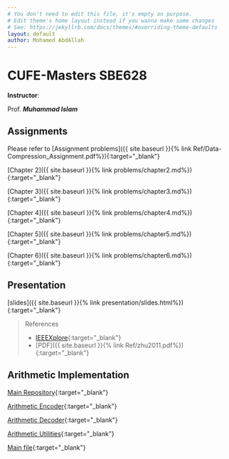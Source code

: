 ```yaml
---
# You don't need to edit this file, it's empty on purpose.
# Edit theme's home layout instead if you wanna make some changes
# See: https://jekyllrb.com/docs/themes/#overriding-theme-defaults
layout: default
author: Mohamed AbdAllah
---
```

# CUFE-Masters SBE628

**Instructor**:

Prof. ***Muhammad Islam***

## Assignments

Please refer to [Assignment problems]({{ site.baseurl }}{% link Ref/Data-Compression_Assignment.pdf%}){:target="_blank"}

[Chapter 2]({{ site.baseurl }}{% link problems/chapter2.md%}){:target="_blank"}

[Chapter 3]({{ site.baseurl }}{% link problems/chapter3.md%}){:target="_blank"}

[Chapter 4]({{ site.baseurl }}{% link problems/chapter4.md%}){:target="_blank"}

[Chapter 5]({{ site.baseurl }}{% link problems/chapter5.md%}){:target="_blank"}

[Chapter 6]({{ site.baseurl }}{% link problems/chapter6.md%}){:target="_blank"}

## Presentation

[slides]({{ site.baseurl }}{% link presentation/slides.html%}){:target="_blank"}
> References
> - [IEEEXplore](https://ieeexplore.ieee.org/document/6031913/){:target="_blank"}
> - [PDF]({{ site.baseurl }}{% link Ref/zhu2011.pdf%}){:target="_blank"}

## Arithmetic Implementation

[Main Repository](https://github.com/M-Abdallah/data-compression-sbe628){:target="_blank"}

[Arithmetic Encoder](https://github.com/M-Abdallah/data-compression-sbe628/blob/master/arithmaticEncoder.py){:target="_blank"}

[Arithmetic Decoder](https://github.com/M-Abdallah/data-compression-sbe628/blob/master/arithmaticDecoder.py){:target="_blank"}

[Arithmetic Utilities](https://github.com/M-Abdallah/data-compression-sbe628/blob/master/arithmaticUtilties.py){:target="_blank"}

[Main file](https://github.com/M-Abdallah/data-compression-sbe628/blob/master/main.py){:target="_blank"}